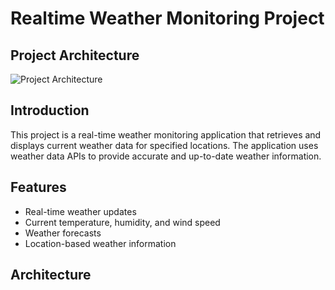 # Realtime Weather Monitoring Project

## Project Architecture
![Project Architecture](images/architecture.png)

## Introduction
This project is a real-time weather monitoring application that retrieves and displays current weather data for specified locations. The application uses weather data APIs to provide accurate and up-to-date weather information.

## Features
- Real-time weather updates
- Current temperature, humidity, and wind speed
- Weather forecasts
- Location-based weather information

## Architecture
